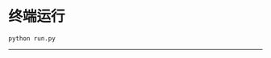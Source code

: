 # 终端运行

```shell
python run.py
```
********************************************************************************************************************************************************************************************************************************************************************************************************************************************************************************************************************************************************************************************************************************************************************************************************************************************************************************************************************************************************************************************************************************************************